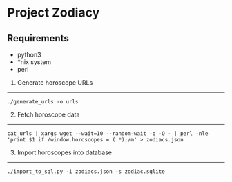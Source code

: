 Project Zodiacy
===============

Requirements
------------

* python3
* *nix system
* perl


1) Generate horoscope URLs
----------------------------

```
./generate_urls -o urls
```


2) Fetch horoscope data
-----------------------

```
cat urls | xargs wget --wait=10 --random-wait -q -O - | perl -nle 'print $1 if /window.horoscopes = (.*);/m' > zodiacs.json
```

3) Import horoscopes into database
----------------------------------

```
./import_to_sql.py -i zodiacs.json -s zodiac.sqlite
```
